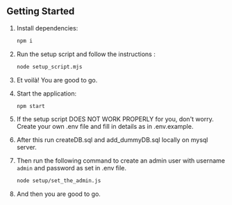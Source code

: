## Getting Started

1. Install dependencies:

   ```bash
   npm i
   ```

2. Run the setup script and follow the instructions :

   ```bash
   node setup_script.mjs
   ```

3. Et voilà! You are good to go.

4. Start the application:

   ```bash
   npm start
   ```

5. If the setup script DOES NOT WORK PROPERLY for you, don't worry. Create your own .env file and fill in details as in .env.example.

6. After this run createDB.sql and add_dummyDB.sql locally on mysql server.

7. Then run the following command to create an admin user with username `admin` and password as set in .env file.
   ```bash
   node setup/set_the_admin.js
   ```

8. And then you are good to go.
